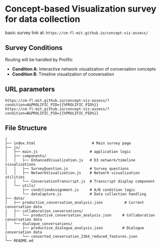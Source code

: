 # Concept-based Visualization survey for data collection

basic survey link at: `https://cm-fl-mit.github.io/concept-viz-assess/`

## Survey Conditions

Routing will be handled by Prolific 

- **Condition A**: Interactive network visualization of conversation concepts
- **Condition B**: Timeline visualization of conversation

## URL parameters

```
https://cm-fl-mit.github.io/concept-viz-assess/?condition=A&PROLIFIC_PID={{%PROLIFIC_PID%}}
https://cm-fl-mit.github.io/concept-viz-assess/?condition=B&PROLIFIC_PID={{%PROLIFIC_PID%}}
```

## File Structure

```
/
├── index.html                          # Main survey page
├── js/
│   ├── main.js                        # application logic
│   ├── components/
│   │   ├── EnhancedVisualization.js   # D3 network/timeline visualizations
│   │   ├── SurveyQuestion.js          # Survey questions
│   │   ├── NetworkVisualization.js    # Network visualization utilities
│   │   └── ConversationTranscript.js  # Transcript display component
│   └── utils/
│       ├── conditionAssignment.js     # A/B condition logic
│       └── dataCapture.js             # Data collection handling
├── data/
│   ├── productive_conversation_analysis.json          # Current conversation data
│   ├── collaboration_conversations/
│   │   └── productive_conversation_analysis.json     # Collaboration conversation data
│   └── dialogue_conversations/
│       ├── productive_dialogue_analysis.json         # Dialogue conversation data
│       └── converted_conversation_2364_reduced_features.json
└── README.md
```
